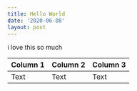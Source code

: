 ```yaml
---
title: Hello World
date: '2020-06-08'
layout: post
---
```


i love this so much


| Column 1 | Column 2 | Column 3 |
| -------- | -------- | -------- |
| Text     | Text     | Text     |
